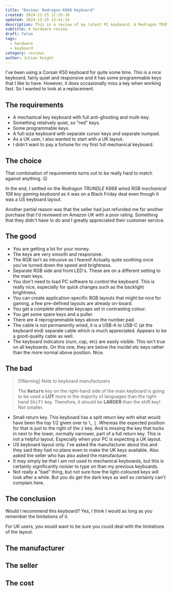 ```yaml
---
title: "Review: Redragon K668 Keyboard"
created: 2024-11-25 11:35:10
updated: 2024-11-25 13:41:14
description: This is a review of my latest PC keyboard. A Redragon TRUNDLE K668 wired RGB mechanical 108 key keyboard.
subtitle: A hardware review
draft: false
tags:
  - hardware
  - keyboard
category: reviews
author: Julian Knight
---
```


I've been using a Corsair K50 keyboard for quite some time. This is a nice keyboard, fairly quiet and responsive and it has some programmable keys that I like to have. However, it does occasionally miss a key when working fast. So I wanted to look at a replacement.

## The requirements

* A mechanical key keyboard with full anti-ghosting and multi-key.
* Something relatively quiet, so "red" keys.
* Some programmable keys.
* A full-size keyboard with separate cursor keys and separate numpad.
* As a UK user, I also wanted to start with a UK layout.
* I didn't want to pay a fortune for my first full mechanical keyboard.

## The choice

That combination of requirements turns out to be really hard to match against anything. ☹️

In the end, I settled on the *Redragon TRUNDLE K668 wired RGB mechanical 108 key gaming keyboard* as it was on a Black Friday deal even though it was a US keyboard layout.

Another partial reason was that the seller had just refunded me for another purchase that I'd reviewed on Amazon UK with a poor rating. Something that they didn't have to do and I greatly appreciated their customer service.

## The good

* You are getting a lot for your money.
* The keys are very smooth and responsive.
* The RGB isn't as intrusive as I feared! Actually quite soothing once you've turned down the speed and brightness.
* Separate RGB side and front LED's. These are on a different setting to the main keys.
* You don't need to load PC software to control the keyboard. This is really nice, especially for quick changes such as the backlight brightness.
* You can create application-specific RGB layouts that might be nice for gaming, a few pre-defined layouts are already on-board.
* You get a complete alternate keycaps set in contrasting colour.
* You get some spare keys and a puller.
* There are 4 reprogrammable keys above the number pad.
* The cable is not permanently wired, it is a USB-A to USB-C (at the keyboard end) separate cable which is much appreciated. Appears to be a good-quality cable as well.
* The keyboard indicators (num, cap, etc) are easily visible. This isn't true on all keyboards. On this one, they are below the ins/del etc keys rather than the more normal above position. Nice.

## The bad

> [!Warning] Note to keyboard manufacturers
>
> The **<kbd>Return</kbd>** key on the right-hand side of the main keyboard is going to be used a **LOT** more in the majority of languages than the right-hand <kbd>Shift</kbd> key. Therefore, it should be **LARGER** than the shift key! Not smaller.

* Small return key. This keyboard  has a split return key with what would have been the top 1/2 given over to <kbd>&#92;</kbd>, <kbd>|</kbd>. Whereas the expected position for that is just to the right of the <kbd>z</kbd> key. And is missing the key that tucks in next to the lower, normally narrower, part of a full return key. This is not a helpful layout. Especially when your PC is expecting a UK layout.
* US keyboard layout only. I've asked the manufacturer about this and they said they had no plans even to make the UK keys available. Also asked the seller who has also asked the manufacturer.
* It may simply be that I am not used to mechanical keyboards, but this is certainly significantly noisier to type on than my previous keyboards.
* Not really a "bad" thing, but not sure how the light-coloured keys will look after a while. But you do get the dark keys as well so certainly can't complain here.

## The conclusion

Would I recommend this keyboard? Yes, I think I would as long as you remember the limitations of it.

For UK users, you would want to be sure you could deal with the limitations of the layout.

## The manufacturer

## The seller

## The cost

